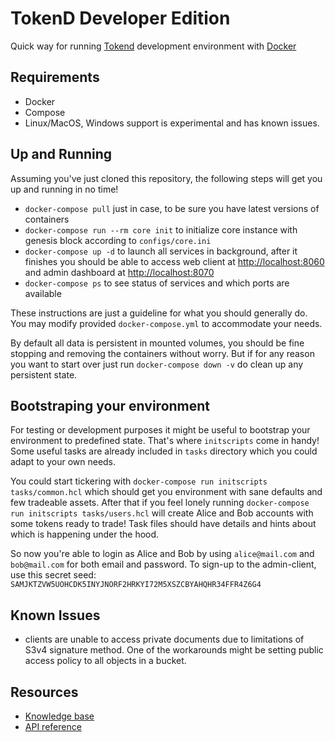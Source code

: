 # TokenD Developer Edition

Quick way for running [Tokend](https://tokend.io) development environment with [Docker](https://www.docker.com)


## Requirements

* Docker
* Compose
* Linux/MacOS, Windows support is experimental and has known issues.


## Up and Running

Assuming you've just cloned this repository, the following steps will get you up and running in no time!

* `docker-compose pull` just in case, to be sure you have latest versions of containers
* `docker-compose run --rm core init` to initialize core instance with genesis block according to `configs/core.ini`
* `docker-compose up -d` to launch all services in background, after it finishes you should be able to access web client at [http://localhost:8060](http://localhost:8060) and admin dashboard at [http://localhost:8070](http://localhost:8070)
* `docker-compose ps` to see status of services and which ports are available

These instructions are just a guideline for what you should generally do. You may modify provided `docker-compose.yml` to accommodate your needs.

By default all data is persistent in mounted volumes, you should be fine stopping and removing the containers without worry. But if for any reason you want to start over just run `docker-compose down -v` do clean up any persistent state.

## Bootstraping your environment

For testing or development purposes it might be useful to bootstrap your environment to predefined state. That's where `initscripts` come in handy!
Some useful tasks are already included in `tasks` directory which you could adapt to your own needs.

You could start tickering with `docker-compose run initscripts tasks/common.hcl` which should get you environment with sane defaults and few tradeable assets.
After that if you feel lonely running `docker-compose run initscripts tasks/users.hcl` will create Alice and Bob accounts with some tokens ready to trade! Task files should have details and hints about which is happening under the hood.

So now you're able to login as Alice and Bob by using `alice@mail.com` and `bob@mail.com` for both email and password. To sign-up to the admin-client, use this secret seed: `SAMJKTZVW5UOHCDK5INYJNORF2HRKYI72M5XSZCBYAHQHR34FFR4Z6G4`


## Known Issues

* clients are unable to access private documents due to limitations of S3v4 signature method. One of the workarounds might be setting public access policy to all objects in a bucket.

## Resources

* [Knowledge base](https://tokend.gitbook.io/knowledge-base/)
* [API reference](http://tokend.gitlab.io/docs)
